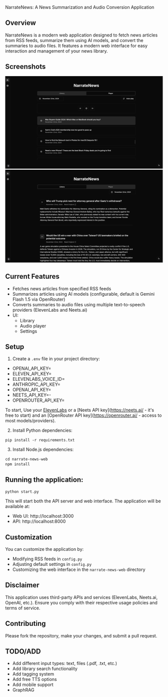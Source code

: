 NarrateNews: A News Summarization and Audio Conversion Application

## Overview

NarrateNews is a modern web application designed to fetch news articles from RSS feeds, summarize them using AI models, and convert the summaries to audio files. It features a modern web interface for easy interaction and management of your news library.

## Screenshots


![Library View](docs/library.png)
![Player View](docs/player.png)

## Current Features

- Fetches news articles from specified RSS feeds
- Summarizes articles using AI models (configurable, default is Gemini Flash 1.5 via OpenRouter)
- Converts summaries to audio files using multiple text-to-speech providers (ElevenLabs and Neets.ai)
- UI:
  - Library 
  - Audio player
  - Settings

## Setup

1. Create a `.env` file in your project directory:


- OPENAI_API_KEY=
- ELEVEN_API_KEY=
- ELEVENLABS_VOICE_ID=
- ANTHROPIC_API_KEY=
- OPENAI_API_KEY=
- NEETS_API_KEY=-
- OPENROUTER_API_KEY=

To start, Use your [ElevenLabs](https://elevenlabs.io/) or a [Neets API key](https://neets.ai/ - it's free to start) and an [OpenRouter API key](https://openrouter.ai/ - access to most models/providers).


2. Install Python dependencies: 
```
pip install -r requirements.txt
```
3. Install Node.js dependencies: 
```
cd narrate-news-web
npm install
```

## Running the application: 
```
python start.py
```

This will start both the API server and web interface. The application will be available at:
- Web UI: http://localhost:3000
- API: http://localhost:8000

## Customization

You can customize the application by:
- Modifying RSS feeds in `config.py`
- Adjusting default settings in `config.py`
- Customizing the web interface in the `narrate-news-web` directory

## Disclaimer

This application uses third-party APIs and services (ElevenLabs, Neets.ai, OpenAI, etc.). Ensure you comply with their respective usage policies and terms of service.

## Contributing

Please fork the repository, make your changes, and submit a pull request.

## TODO/ADD
- Add different input types: text, files (.pdf, .txt, etc.)
- Add library search functionality
- Add tagging system
- Add free TTS options
- Add mobile support
- GraphRAG



